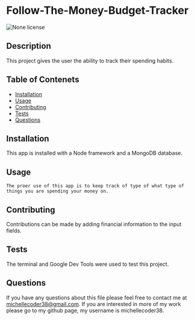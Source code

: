 # Follow-The-Money-Budget-Tracker
![None license](https://img.shields.io/badge/license-None-Red.svg)
## Description
This project gives the user the ability to track their spending habits.
## Table of Contenets

* [Installation](#installation)
* [Usage](#usage)
* [Contributing](#contributing)
* [Tests](#tests)
* [Questions](#questions)

## Installation
  This app is installed with a Node framework and a MongoDB database.
  ## Usage
    The proer use of this app is to keep track of type of what type of things you are spending your money on.

 ## Contributing
Contributions can be made by adding financial information to the input fields.

## Tests
  The terminal and Google Dev Tools were used to test this project.

  ## Questions

  If you have any questions about this file please feel free to contact me at michellecoder38@gmail.com.
  If you are interested in more of my work please go to my github page, my username is michellecoder38.



